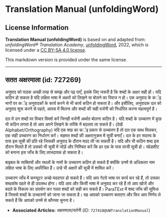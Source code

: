 # Translation Manual (unfoldingWord)

## License Information

**Translation Manual (unfoldingWord)** is based on and adapted from: _unfoldingWord® Translation Academy_, [unfoldingWord](https://unfoldingword.org/utw), 2022, which is licensed under a [CC BY-SA 4.0 license](https://creativecommons.org/licenses/by-sa/4.0/legalcode.en).

This markdown version is provided under the same license.



--------------------------------

## सतत अक्षरमाला (id: 727269)

अनुवाद को पाठक अच्छी तरह से समझ और पढ़ पाएँ, इसके लिए जरूरी है कि शब्दों के अक्षर सही हों। यदि कठिन हो सकता है यदि लक्षित भाषा में अक्षरों को लिखने या बोलने का रिवाज न हो। एक अनुवाद के कर्इ भागों पर कर्इ अनुवादकों के कार्य करने से भी कार्य कठिन हो सकता है। और इसीलिए, अनुवादक दल को अनुवाद शुरू करने से पहले, आपस में मिलना और शब्दों की सही वर्जनी को निर्धारित करना महत्वपूर्ण है।

दल में उन शब्दों पर विचार विमर्श करें जिनही वर्जनी अर्थात बोलना कठिन है। यदि शब्दों के उच्चारण में कुछ भी कठिन लगता है तो आप अपने लिखने के तरीके में बदलाव ला सकते हैं। (देखें Alphabet/Orthography) यदि एक शछ का कर्इ प्रकार से उच्चारण है तो दल एक साथ मिलकर, एक सही उच्चारण का निर्धारण करें। सहमत शब्दों की अक्षरानुक्रम में सूची बनाएँ। दल के हर सदस्य के पास इस सूची की प्रति रहे जिसकी अनुवाद के दौरान मदद ली जा सकती है। यदि और भी कठिन शब्द इस दौरान मिलते हैं तो उसको भी सूची में जोड़ें और निश्चित करें कि हर एक के पास ताजी सूची हो। स्प्रेडशीट को बनाना इस जाँच के लिए लाभदायक हो सकता है।

बाइबल के व्यक्तियों और स्थलों के नामों के उच्चारण कठिन हो सकते हैं क्योंकि उनमें से अधिकतर नाम लक्षित भाषा के लिए अपरिचित हैं। उन्हे भी अक्षरों की सूची में शामिल करें।

उच्चारण जाँच में कम्प्यूटर अच्छे मददगार हो सकते हैं। यदि आप गेटवे भाषा पर कार्य कर रहे हैं, तो उसका शब्दकोष पहले से ही उपलब्ध होगा। यदि आप और किसी भाषा में अनुवाद कर रहे हैं तो आप खोजें और बदले के विकल्प का उपयोग कर गलत शब्दों को सही कर सकते हैं। ParaTExt में शब्द जाँच की सुविधा है जिससे शब्दों के उच्चारणों को जाना जा सकता है। यह आपको उच्चारण बताएगा और फिर आप निर्णय ले सकते हैं कि आपको उनमें से कौनसा चुनना है।

* **Associated Articles:** अक्षरमाला/वर्तनी (ID: `727418@UWTranslationManual`)

